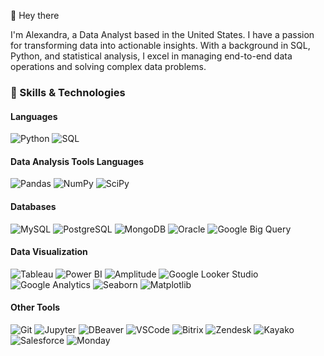 👋 Hey there 

I'm Alexandra, a Data Analyst based in the United States. I have a passion for transforming data into actionable insights. With a background in SQL, Python, and statistical analysis, I excel in managing end-to-end data operations and solving complex data problems.

### 🔧 Skills & Technologies
#### Languages
![Python](https://img.shields.io/badge/Python-3670A0?style=for-the-badge&logo=python&logoColor=ffdd54) ![SQL](https://img.shields.io/badge/SQL-005C84?style=for-the-badge&logo=postgresql&logoColor=white)

#### Data Analysis Tools Languages
![Pandas](https://img.shields.io/badge/Pandas-150458?style=for-the-badge&logo=pandas&logoColor=white) ![NumPy](https://img.shields.io/badge/NumPy-013243?style=for-the-badge&logo=numpy&logoColor=white) ![SciPy](https://img.shields.io/badge/SciPy-8CAAE6?style=for-the-badge&logo=scipy&logoColor=white)

#### Databases
 ![MySQL](https://img.shields.io/badge/MySQL-4479A1?style=for-the-badge&logo=mysql&logoColor=white)  ![PostgreSQL](https://img.shields.io/badge/PostgreSQL-316192?style=for-the-badge&logo=postgresql&logoColor=white) ![MongoDB](https://img.shields.io/badge/MongoDB-47A248?style=for-the-badge&logo=mongodb&logoColor=white) ![Oracle](https://img.shields.io/badge/Oracle-F80000?style=for-the-badge&logo=oracle&logoColor=white) ![Google Big Query](https://img.shields.io/badge/Google_BigQuery-4285F4?style=for-the-badge&logo=google-cloud&logoColor=white)

#### Data Visualization
 ![Tableau](https://img.shields.io/badge/Tableau-E97627?style=for-the-badge&logo=tableau&logoColor=white) ![Power BI](https://img.shields.io/badge/Power_BI-F2C811?style=for-the-badge&logo=power-bi&logoColor=white) ![Amplitude](https://img.shields.io/badge/Amplitude-0056D2?style=for-the-badge&logo=amplitude&logoColor=white) ![Google Looker Studio](https://img.shields.io/badge/Looker_Studio-4285F4?style=for-the-badge&logo=google&logoColor=white) ![Google Analytics](https://img.shields.io/badge/Google_Analytics-E37400?style=for-the-badge&logo=google-analytics&logoColor=white) ![Seaborn](https://img.shields.io/badge/Seaborn-3776AB?style=for-the-badge&logo=python&logoColor=white) ![Matplotlib](https://img.shields.io/badge/Matplotlib-013243?style=for-the-badge&logo=matplotlib&logoColor=white)

#### Other Tools
![Git](https://img.shields.io/badge/Git-F05032?style=for-the-badge&logo=git&logoColor=white) ![Jupyter](https://img.shields.io/badge/Jupyter-F37626?style=for-the-badge&logo=jupyter&logoColor=white) ![DBeaver](https://img.shields.io/badge/DBeaver-373737?style=for-the-badge&logo=dbeaver&logoColor=white) ![VSCode](https://img.shields.io/badge/Visual_Studio_Code-007ACC?style=for-the-badge&logo=visual-studio-code&logoColor=white) ![Bitrix](https://img.shields.io/badge/Bitrix24-18A1E0?style=for-the-badge&logo=bitrix24&logoColor=white) ![Zendesk](https://img.shields.io/badge/Zendesk-03363D?style=for-the-badge&logo=zendesk&logoColor=white) ![Kayako](https://img.shields.io/badge/Kayako-005A8C?style=for-the-badge&logo=kayako&logoColor=white) ![Salesforce](https://img.shields.io/badge/Salesforce-00A1E0?style=for-the-badge&logo=salesforce&logoColor=white) ![Monday](https://img.shields.io/badge/Monday.com-FFB000?style=for-the-badge&logo=monday&logoColor=white)


